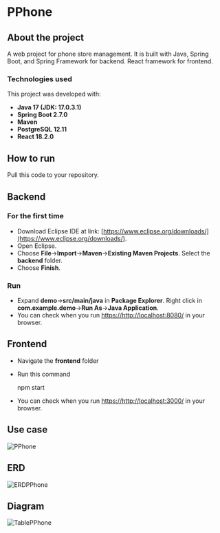 # PPhone
## About the project
A web project for phone store management. It is built with Java, Spring Boot, and Spring Framework for backend. React framework for frontend.
### Technologies used

This project was developed with:

-   **Java 17 (JDK: 17.0.3.1)**
-   **Spring Boot 2.7.0**
-   **Maven**
-   **PostgreSQL 12.11**
-   **React 18.2.0**
## How to run
Pull this code to your repository.
## Backend
### For the first time
-   Download Eclipse IDE at link: [https://www.eclipse.org/downloads/](https://www.eclipse.org/downloads/).
-   Open Eclipse.
-   Choose **File**->**Import**->**Maven**->**Existing Maven Projects**. Select the **backend** folder.
- Choose **Finish**.
### Run
- Expand **demo**->**src/main/java** in **Package Explorer**. Right click in **com.example.demo**->**Run As**->**Java Application**.
- You can check when you run [https://http://localhost:8080/](https://http://localhost:8080/) in your browser.
## Frontend
- Navigate the **frontend** folder
- Run this command

    npm start
- You can check when you run [https://http://localhost:3000/](https://http://localhost:3000/) in your browser.
## Use case 
![PPhone](https://user-images.githubusercontent.com/49936367/174150296-9eade273-3949-4db8-be6e-6d93aa5606c6.jpg)
## ERD
![ERDPPhone](https://user-images.githubusercontent.com/49936367/174443535-81c3fe47-0004-44ec-8765-29523a2f6205.jpg)
## Diagram
![TablePPhone](https://user-images.githubusercontent.com/49936367/174855394-da9dd699-9ebb-48e9-a9de-c8fb83192ec3.jpg)